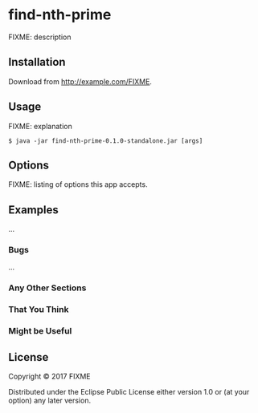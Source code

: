 # find-nth-prime

FIXME: description

## Installation

Download from http://example.com/FIXME.

## Usage

FIXME: explanation

    $ java -jar find-nth-prime-0.1.0-standalone.jar [args]

## Options

FIXME: listing of options this app accepts.

## Examples

...

### Bugs

...

### Any Other Sections
### That You Think
### Might be Useful

## License

Copyright © 2017 FIXME

Distributed under the Eclipse Public License either version 1.0 or (at
your option) any later version.
